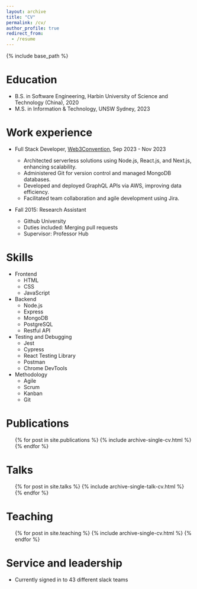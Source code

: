 ```yaml
---
layout: archive
title: "CV"
permalink: /cv/
author_profile: true
redirect_from:
  - /resume
---
```


{% include base_path %}

Education
======
* B.S. in Software Engineering, Harbin University of Science and Technology (China), 2020
* M.S. in Information & Technology, UNSW Sydney, 2023

Work experience
======
* Full Stack Developer, [Web3Convention](https://web3convention.com), Sep 2023 - Nov 2023
  * Architected serverless solutions using Node.js, React.js, and Next.js, enhancing scalability.
  * Administered Git for version control and managed MongoDB databases.
  * Developed and deployed GraphQL APIs via AWS, improving data efficiency.
  * Facilitated team collaboration and agile development using Jira.


* Fall 2015: Research Assistant
  * Github University
  * Duties included: Merging pull requests
  * Supervisor: Professor Hub
  
Skills
======
* Frontend
  * HTML
  * CSS
  * JavaScript
* Backend
  * Node.js
  * Express
  * MongoDB
  * PostgreSQL
  * Restful API
* Testing and Debugging
  * Jest
  * Cypress
  * React Testing Library
  * Postman
  * Chrome DevTools
* Methodology
  * Agile
  * Scrum
  * Kanban
  * Git

Publications
======
  <ul>{% for post in site.publications %}
    {% include archive-single-cv.html %}
  {% endfor %}</ul>
  
Talks
======
  <ul>{% for post in site.talks %}
    {% include archive-single-talk-cv.html %}
  {% endfor %}</ul>
  
Teaching
======
  <ul>{% for post in site.teaching %}
    {% include archive-single-cv.html %}
  {% endfor %}</ul>
  
Service and leadership
======
* Currently signed in to 43 different slack teams
